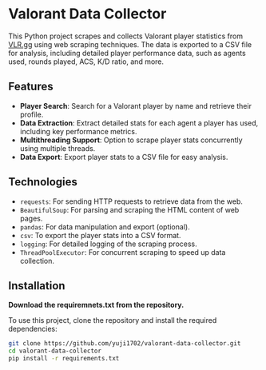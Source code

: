 # Valorant Data Collector

This Python project scrapes and collects Valorant player statistics from [VLR.gg](https://www.vlr.gg) using web scraping techniques. The data is exported to a CSV file for analysis, including detailed player performance data, such as agents used, rounds played, ACS, K/D ratio, and more.

## Features

- **Player Search**: Search for a Valorant player by name and retrieve their profile.
- **Data Extraction**: Extract detailed stats for each agent a player has used, including key performance metrics.
- **Multithreading Support**: Option to scrape player stats concurrently using multiple threads.
- **Data Export**: Export player stats to a CSV file for easy analysis.

## Technologies

- `requests`: For sending HTTP requests to retrieve data from the web.
- `BeautifulSoup`: For parsing and scraping the HTML content of web pages.
- `pandas`: For data manipulation and export (optional).
- `csv`: To export the player stats into a CSV format.
- `logging`: For detailed logging of the scraping process.
- `ThreadPoolExecutor`: For concurrent scraping to speed up data collection.

## Installation
**Download the requiremnets.txt from the repository.**

To use this project, clone the repository and install the required dependencies:

```bash
git clone https://github.com/yuji1702/valorant-data-collector.git
cd valorant-data-collector
pip install -r requirements.txt
